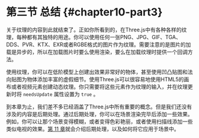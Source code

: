 # 第三节 总结 {#chapter10-part3}

关于纹理的内容到此就结束了。正如你所看到的，在Three.js中有各种各样的纹理，每种都有其独特的用途。你可以使用任何一张PNG、JPG、GIF、TGA、DDS、PVR、KTX、EXR或者RGBE格式的图片作为纹理。需要注意的是图片的加载是异步的，所以在加载图片时要么使用渲染，要么在加载纹理时提供一个回调方法。

使用纹理，你可以在低阶模型上创建出效果非常好的物体，甚至使用凹凸贴图和法向贴图为物体添加丰富的虚假细节。使用Three.js可以很容易地使用HTML5的画布或者视频元素创建动态纹理。你只需要将这些元素作为纹理的输入，并在纹理更新时将 `needsUpdate` 属性设置为 `true` 。

到本章为止，我们差不多已经涵盖了Three.js中所有重要的概念。但是我们还没有涉及的内容是后期处理。通过后期处理，你可以在场景渲染完毕后添加一些效果。例如，你可以让那个场景变得模糊，或者变得色彩艳丽，或者使用扫描线添加一些类似电视的效果。[第 11 章](/docs/chapter11/)就会介绍后期处理，以及如何将它应用于场景中。
